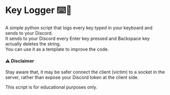 # Key Logger ⌨️🐍
A simple python script that logs every key typed in your keyboard and sends to your Discord.  
It sends to your Discord every Enter key pressed and Backspace key actually deletes the string.  
You can use it as a template to improve the code.

#### ⚠️ Disclaimer
Stay aware that, it may be safer connect the client (victim) to a socket in the server, rather than expose your Discord token at the client side.

This script is for educational purposes only.
